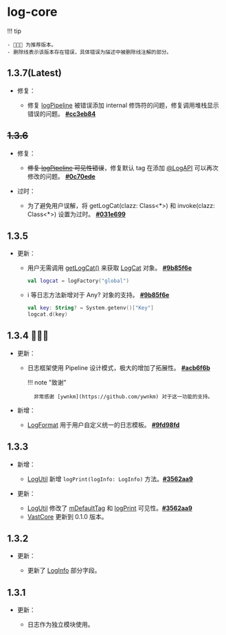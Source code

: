 # log-core

!!! tip 

    - 🥳🥳🥳 为推荐版本。
    - 删除线表示该版本存在错误，具体错误为描述中被删除线注解的部分。

## 1.3.7(Latest)

- 修复：

    - 修复 [logPipeline](https://api.ave.entropy2020.cn/log/core/com.log.vastgui.core/-log-cat/log-pipeline.html) 被错误添加 internal 修饰符的问题，修复调用堆栈显示错误的问题。 [**#cc3eb84**](https://github.com/SakurajimaMaii/Android-Vast-Extension/commit/cc3eb844ba2a8166de5bf14894acaece2e4dafb4)

## ~~1.3.6~~

- 修复：

    - ~~修复 [logPipeline](https://api.ave.entropy2020.cn/log/core/com.log.vastgui.core/-log-cat/log-pipeline.html) 可见性错误~~，修复默认 tag 在添加 [@LogAPI](https://api.ave.entropy2020.cn/log/core/com.log.vastgui.core.annotation/-log-api/index.html?query=internal%20annotation%20class%20LogApi) 可以再次修改的问题。 [**#0c70ede**](https://github.com/SakurajimaMaii/Android-Vast-Extension/commit/0c70ede2b9a4d1c8de7d20e720316470cb716438)

- 过时：

    - 为了避免用户误解，将 getLogCat(clazz: Class<\*>) 和 invoke(clazz: Class<\*>) 设置为过时。 [**#031e699**](https://github.com/SakurajimaMaii/Android-Vast-Extension/commit/031e69950e759e6b786282e7f2c8448a3fc7805a)

## 1.3.5

- 更新：

    - 用户无需调用 [getLogCat()](https://api.ave.entropy2020.cn/log/core/com.log.vastgui.core/-log-factory/get-log-cat.html) 来获取 [LogCat](https://api.ave.entropy2020.cn/log/core/com.log.vastgui.core/-log-cat/index.html) 对象。 [**#9b85f6e**](https://github.com/SakurajimaMaii/Android-Vast-Extension/commit/9b85f6e6b302f5bf1c36d02a57b3d09453ed2001)
        
        ```kotlin
        val logcat = logFactory("global")
        ```

    - i 等日志方法新增对于 Any? 对象的支持。 [**#9b85f6e**](https://github.com/SakurajimaMaii/Android-Vast-Extension/commit/9b85f6e6b302f5bf1c36d02a57b3d09453ed2001)

        ```kotlin
        val key: String? = System.getenv()["Key"]
        logcat.d(key)
        ```

## 1.3.4 🥳🥳🥳

- 更新：

    - 日志框架使用 Pipeline 设计模式，极大的增加了拓展性。 [**#acb6f6b**](https://github.com/SakurajimaMaii/Android-Vast-Extension/commit/acb6f6b14e39e8687b473a5e1943a993fda82581)
        
        !!! note "致谢"
        
            非常感谢 [ywnkm](https://github.com/ywnkm) 对于这一功能的支持。

- 新增：

    - [LogFormat](https://api.ave.entropy2020.cn/log/core/com.log.vastgui.core.base/-log-format/index.html) 用于用户自定义统一的日志模板。 [**#9fd98fd**](https://github.com/SakurajimaMaii/Android-Vast-Extension/commit/9fd98fdee337e7b3511ede27b7ac483a87423ccc)

## 1.3.3

- 新增：

    - [LogUtil](https://api.ave.entropy2020.cn/log/core/com.log.vastgui.core/-log-util/index.html?query=class%20LogUtil) 新增 `logPrint(logInfo: LogInfo)` 方法。[**#3562aa9**](https://github.com/SakurajimaMaii/Android-Vast-Extension/commit/3562aa925b940c147fbca7e70837c9a091eb1793)

- 更新：

    - [LogUtil](https://api.ave.entropy2020.cn/log/core/com.log.vastgui.core/-log-util/index.html?query=class%20LogUtil) 修改了 [mDefaultTag](https://api.ave.entropy2020.cn/log/core/com.log.vastgui.core/-log-util/m-default-tag.html) 和 [logPrint](https://api.ave.entropy2020.cn/log/core/com.log.vastgui.core/-log-util/log-print.html) 可见性。[**#3562aa9**](https://github.com/SakurajimaMaii/Android-Vast-Extension/commit/3562aa925b940c147fbca7e70837c9a091eb1793)
    - [VastCore](https://central.sonatype.com/artifact/io.github.sakurajimamaii/VastCore/overview) 更新到 0.1.0 版本。

## 1.3.2

- 更新：

    - 更新了 [LogInfo](https://api.ave.entropy2020.cn/log/core/com.log.vastgui.core.base/-log-info/index.html?query=data%20class%20LogInfo%C2%A0constructor(val%20mCurrentThread:%20Thread,%20val%20mLevel:%20LogLevel,%20val%20mTag:%20String,%20val%20mTime:%20Long,%20val%20mContent:%20String,%20val%20mType:%20Int,%20val%20mThrowable:%20Throwable?%20=%20null)) 部分字段。

## 1.3.1

- 更新：

    - 日志作为独立模块使用。
